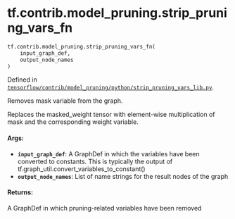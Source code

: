 <div itemscope itemtype="http://developers.google.com/ReferenceObject">
<meta itemprop="name" content="tf.contrib.model_pruning.strip_pruning_vars_fn" />
<meta itemprop="path" content="Stable" />
</div>

# tf.contrib.model_pruning.strip_pruning_vars_fn

``` python
tf.contrib.model_pruning.strip_pruning_vars_fn(
    input_graph_def,
    output_node_names
)
```



Defined in [`tensorflow/contrib/model_pruning/python/strip_pruning_vars_lib.py`](https://www.tensorflow.org/code/tensorflow/contrib/model_pruning/python/strip_pruning_vars_lib.py).

Removes mask variable from the graph.

Replaces the masked_weight tensor with element-wise multiplication of mask
and the corresponding weight variable.

#### Args:

* <b>`input_graph_def`</b>: A GraphDef in which the variables have been converted to
    constants. This is typically the output of
    tf.graph_util.convert_variables_to_constant()
* <b>`output_node_names`</b>: List of name strings for the result nodes of the graph


#### Returns:

A GraphDef in which pruning-related variables have been removed